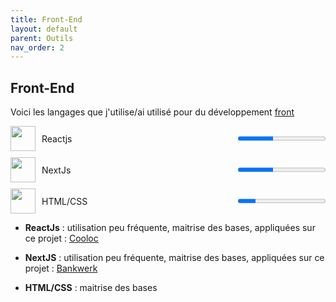 ```yaml
---
title: Front-End
layout: default
parent: Outils
nav_order: 2
---
```


## Front-End

Voici les langages que j'utilise/ai utilisé pour du développement [front](https://fr.wikipedia.org/wiki/D%C3%A9veloppement_web_frontal)

<div style="display:flex;align-items:center;margin-bottom:10px;">
  <img src="https://www.svgrepo.com/show/374032/reactjs.svg" width="40" height="40" style="margin-right:10px;">
  <span style="flex:1;">Reactjs</span>
  <progress value="40" max="100"></progress>
</div>

<div style="display:flex;align-items:center;margin-bottom:10px;">
  <img src="https://www.svgrepo.com/show/378440/nextjs-fill.svg" width="40" height="40" style="margin-right:10px;">
  <span style="flex:1;">NextJs</span>
  <progress value="40" max="100"></progress>
</div>

<div style="display:flex;align-items:center;margin-bottom:10px;">
  <img src="https://www.svgrepo.com/show/452228/html-5.svg" width="40" height="40" style="margin-right:10px;">
  <span style="flex:1;">HTML/CSS</span>
  <progress value="20" max="100"></progress>
</div>

- **ReactJs** : utilisation peu fréquente, maitrise des bases, appliquées sur ce projet : [Cooloc](lien)

- **NextJS** : utilisation peu fréquente, maitrise des bases, appliquées sur ce projet : [Bankwerk](lien)

- **HTML/CSS** : maitrise des bases

